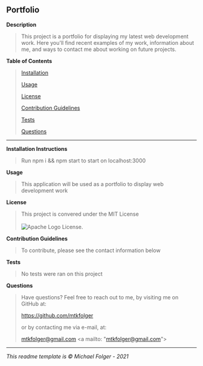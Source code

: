**Portfolio**
---

**Description**
>This project is a portfolio for displaying my latest web development work. Here you'll find recent examples of my work, information about me, and ways to contact me about working on future projects. 

**Table of Contents**
>[Installation](#Installation)
>
>[Usage](#Usage)
>
>[License](#License)
>
>[Contribution Guidelines](#Contribution)
>
>[Tests](#Tests)
>
>[Questions](#Questions)
---
**Installation Instructions** <a name="Installation"></a>
> Run npm i && npm start to start on localhost:3000

**Usage** <a name="Usage"></a>
>This application will be used as a portfolio to display web development work

**License** <a name="License"></a>
>This project is convered under the MIT License <br><br>![Apache Logo](https://badgen.net/badge/Licencse/MIT/red?icon=github) License.


**Contribution Guidelines** <a name="Contribution"></a>
>To contribute, please see the contact information below

**Tests** <a name="Tests"></a>
>No tests were ran on this project

**Questions** <a name="Questions"></a>
>Have questions? Feel free to reach out to me, by visiting me on GitHub at:
>
>https://github.com/mtkfolger
>
>or by contacting me via e-mail, at:
>
>mtkfolger@gmail.com <a mailto: "mtkfolger@gmail.com"><a/>

---
*This readme template is © Michael Folger - 2021*
